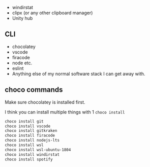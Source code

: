 - windirstat
- clipx (or any other clipboard manager)
- Unity hub

## CLI

- chocolatey
- vscode
- firacode
- node etc.
- eslint 
- Anything else of my normal software stack I can get away with.

## choco commands

Make sure chocolatey is installed first.

I think you can install multiple things with 1 `choco install`

```bash
choco install git
choco install vscode
choco install gitkraken
choco install firacode
choco install nodejs-lts
choco install wsl
choco install wsl-ubuntu-1804 
choco install windirstat
choco install spotify
```
